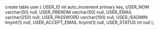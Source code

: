 create table user
(
    USER_ID           int auto_increment
        primary key,
    USER_NOM          varchar(50)  null,
    USER_PRENOM       varchar(50)  null,
    USER_EMAIL        varchar(250) null,
    USER_PASSWORD     varchar(100) null,
    USER_ISADMIN      tinyint(1)   null,
    USER_ACCEPT_EMAIL tinyint(1)   null,
    USER_STATUS       int          null
);

 <a class="btn btn-secondary" href="/Article/WriteOne/{{ article.id }}"><i class="fas fa-file-download"></i></a>
